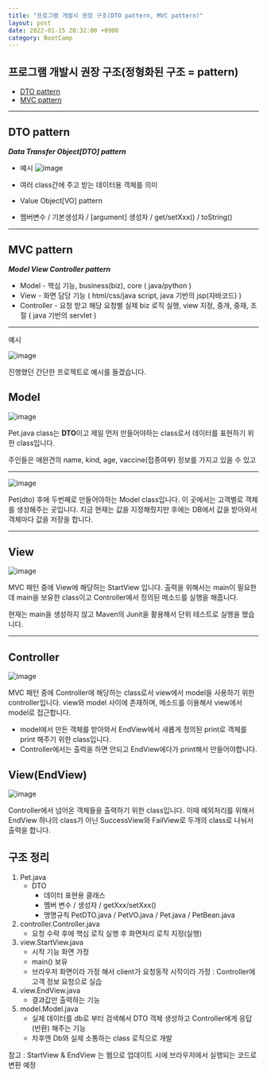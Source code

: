 ```yaml
---
title: "프로그램 개발시 권장 구조(DTO pattern, MVC pattern)"
layout: post
date: 2022-01-15 20:32:00 +0900
category: BootCamp
---
```


## 프로그램 개발시 권장 구조(정형화된 구조 = pattern)

- [DTO pattern](#dto-pattern)
- [MVC pattern](#mvc-pattern)

---

## DTO pattern

**_Data Transfer Object[DTO] pattern_**

- 예시
  ![image](https://user-images.githubusercontent.com/26592315/149627507-63b4fd46-6a50-4244-b4d6-a3e41436234f.png)

- 여러 class간에 주고 받는 데이터용 객체를 의미
- Value Object[VO] pattern
- 멤버변수 / 기본생성자 / [argument] 생성자 / get/setXxx() / toString()

---

## MVC pattern

**_Model View Controller pattern_**

- Model - 핵심 기능, business(biz), core ( java/python )
- View - 화면 담당 기능 ( html/css/java script, java 기반의 jsp(자바코드) )
- Controller - 요청 받고 해당 요청별 실제 biz 로직 실행, view 지정, 중개, 중재, 조절 ( java 기반의 servlet )

---

예시

![image](https://user-images.githubusercontent.com/26592315/149627628-05f0a190-2e60-45ec-8d8c-baf3bd84fcd8.png)

진행했던 간단한 프로젝트로 예시를 들겠습니다.

## Model

![image](https://user-images.githubusercontent.com/26592315/149627933-3b61c90d-8dbf-4eea-9fe6-0ccb9b7edbda.png)

Pet.java class는 **DTO**이고 제일 먼저 만들어야하는 class로서 데이터를 표현하기 위한 class입니다.

주인들은 애완견의 name, kind, age, vaccine(접종여부) 정보를 가지고 있을 수 있고

---

![image](https://user-images.githubusercontent.com/26592315/149627976-0dd448a6-7336-48f2-84f7-754049893c95.png)

Pet(dto) 후에 두번째로 만들어야하는 Model class입니다.
이 곳에서는 고객별로 객체를 생성해주는 곳입니다. 지금 현재는 값을 지정해줬지만 후에는 DB에서 값을 받아와서 객체마다 값을 저장을 합니다.

---

## View

![image](https://user-images.githubusercontent.com/26592315/149628062-ed2ca647-31a4-42be-8cbf-0c7ec0a00108.png)

MVC 패턴 중에 View에 해당하는 StartView 입니다.
출력을 위해서는 main이 필요한데 main을 보유한 class이고 Controller에서 정의된
메소드를 실행을 해줍니다.

현재는 main을 생성하지 않고 Maven의 Junit을 활용해서 단위 테스트로 실행을 했습니다.

---

## Controller

![image](https://user-images.githubusercontent.com/26592315/149628429-19d4adee-d3d3-4b02-b8f9-db67a3619905.png)

MVC 패턴 중에 Controller에 해당하는 class로서 view에서 model을 사용하기 위한 controller입니다. view와 model 사이에 존재하며, 메소드를 이용해서 view에서 model로 접근합니다.

- model에서 만든 객체를 받아와서 EndView에서 새롭게 정의된 print로 객체를 print 해주기 위한 class입니다.
- Controller에서는 출력을 하면 안되고 EndView에다가 print해서 만들어야합니다.

## View(EndView)

![image](https://user-images.githubusercontent.com/26592315/149628644-344653bf-5b2d-479c-987d-9d6f38dbb328.png)

Controller에서 넘어온 객체들을 출력하기 위한 class입니다. 이때 예외처리를 위해서 EndView 하나의 class가 아닌 SuccessView와 FailView로 두개의 class로 나눠서 출력을 합니다.

## 구조 정리

1. Pet.java
   - DTO
     - 데이터 표현용 클래스
     - 멤버 변수 / 생성자 / getXxx/setXxx()
     - 명명규칙
       PetDTO.java / PetVO.java / Pet.java / PetBean.java
2. controller.Controller.java
   - 요청 수락 후에 핵심 로직 실행 후 화면처리 로직 지정(실행)
3. view.StartView.java
   - 시작 기능 화면 가정
   - main() 보유
   - 브라우저 화면이라 가정 해서 client가 요청동작 시작이라 가정
     : Controller에 고객 정보 요청으로 실습
4. view.EndView.java
   - 결과값만 출력하는 기능
5. model.Model.java
   - 실제 데이터를 db로 부터 검색해서 DTO 객체 생성하고 Controller에게 응답(반환) 해주는 기능
   - 차후엔 Db와 실제 소통하는 class 로직으로 개발

참고 : StartView & EndView 는 웹으로 업데이트 시에 브라우저에서 실행되는 코드로 변환 예정
